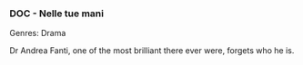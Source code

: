 ### DOC - Nelle tue mani

Genres: Drama

Dr Andrea Fanti, one of the most brilliant there ever were, forgets who he is.

